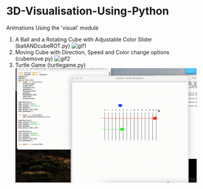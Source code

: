 # 3D-Visualisation-Using-Python
Animations Using the 'visual' module
1. A Ball and a Rotating Cube with Adjustable Color Slider (ballANDcubeROT.py)
   ![gif1](resources/3.gif)
3. Moving Cube with Direction, Speed and Color change options (cubemove.py)
   ![gif2](resources/2.gif)
5. Turtle Game (turtlegame.py)
   ![gif3](resources/1.gif)
